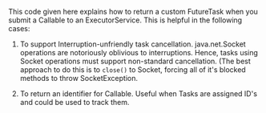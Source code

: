 This code given here explains how to return a custom FutureTask when you 
submit a Callable to an ExecutorService. This is helpful in the following 
cases:
 
1. To support Interruption-unfriendly task cancellation. java.net.Socket 
operations are notoriously oblivious to interruptions. Hence, tasks using 
Socket operations must support non-standard cancellation. (The best approach
to do this is to `close()` to Socket, forcing all of it's blocked methods
to throw SocketException.
 
2. To return an identifier for Callable. Useful when Tasks are assigned ID's
 and could be used to track them.
